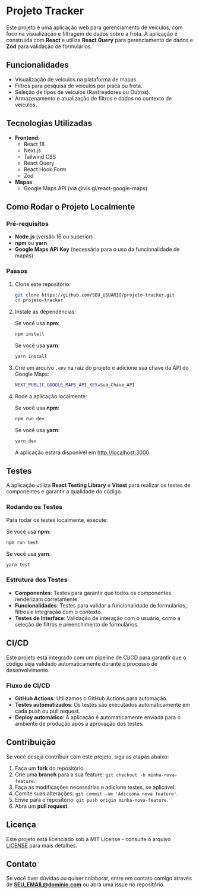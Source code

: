 # Projeto Tracker

Este projeto é uma aplicação web para gerenciamento de veículos, com foco na visualização e filtragem de dados sobre a frota. A aplicação é construída com **React** e utiliza **React Query** para gerenciamento de dados e **Zod** para validação de formulários.

## Funcionalidades

- Visualização de veículos na plataforma de mapas.
- Filtros para pesquisa de veículos por placa ou frota.
- Seleção de tipos de veículos (Rastreadores ou Outros).
- Armazenamento e atualização de filtros e dados no contexto de veículos.

## Tecnologias Utilizadas

- **Frontend**:
  - React 18
  - Next.js
  - Tailwind CSS
  - React Query
  - React Hook Form
  - Zod
- **Mapas**:
  - Google Maps API (via @vis.gl/react-google-maps)

## Como Rodar o Projeto Localmente

### Pré-requisitos

- **Node.js** (versão 16 ou superior)
- **npm** ou **yarn**
- **Google Maps API Key** (necessária para o uso da funcionalidade de mapas)

### Passos

1. Clone este repositório:

   ```bash
   git clone https://github.com/SEU_USUARIO/projeto-tracker.git
   cd projeto-tracker
   ```

2. Instale as dependências:

   Se você usa **npm**:

   ```bash
   npm install
   ```

   Se você usa **yarn**:

   ```bash
   yarn install
   ```

3. Crie um arquivo `.env` na raiz do projeto e adicione sua chave da API do Google Maps:

   ```bash
   NEXT_PUBLIC_GOOGLE_MAPS_API_KEY=Sua_Chave_API
   ```

4. Rode a aplicação localmente:

   Se você usa **npm**:

   ```bash
   npm run dev
   ```

   Se você usa **yarn**:

   ```bash
   yarn dev
   ```

   A aplicação estará disponível em [http://localhost:3000](http://localhost:3000).

## Testes

A aplicação utiliza **React Testing Library** e **Vitest** para realizar os testes de componentes e garantir a qualidade do código.

### Rodando os Testes

Para rodar os testes localmente, execute:

Se você usa **npm**:

```bash
npm run test
```

Se você usa **yarn**:

```bash
yarn test
```

### Estrutura dos Testes

- **Componentes**: Testes para garantir que todos os componentes renderizam corretamente.
- **Funcionalidades**: Testes para validar a funcionalidade de formulários, filtros e integração com o contexto.
- **Testes de Interface**: Validação de interação com o usuário, como a seleção de filtros e preenchimento de formulários.

## CI/CD

Este projeto está integrado com um pipeline de CI/CD para garantir que o código seja validado automaticamente durante o processo de desenvolvimento.

### Fluxo de CI/CD

- **GitHub Actions**: Utilizamos o GitHub Actions para automação.
- **Testes automatizados**: Os testes são executados automaticamente em cada push ou pull request.
- **Deploy automático**: A aplicação é automaticamente enviada para o ambiente de produção após a aprovação dos testes.

## Contribuição

Se você deseja contribuir com este projeto, siga as etapas abaixo:

1. Faça um **fork** do repositório.
2. Crie uma **branch** para a sua feature: `git checkout -b minha-nova-feature`.
3. Faça as modificações necessárias e adicione testes, se aplicável.
4. Comite suas alterações: `git commit -am 'Adiciona nova feature'`.
5. Envie para o repositório: `git push origin minha-nova-feature`.
6. Abra um **pull request**.

## Licença

Este projeto está licenciado sob a MIT License - consulte o arquivo [LICENSE](LICENSE) para mais detalhes.

## Contato

Se você tiver dúvidas ou quiser colaborar, entre em contato comigo através de **SEU_EMAIL@dominio.com** ou abra uma issue no repositório.

